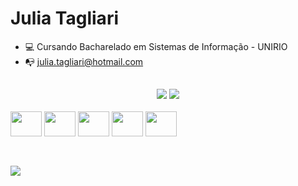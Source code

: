 <h1> Julia Tagliari </h1>

- 💻 Cursando Bacharelado em Sistemas de Informação - UNIRIO
- 📭 julia.tagliari@hotmail.com

##

<div align="center">
    <a href"https://github.com/julia-tagliari">
    <img heigth="180em" src="https://github-readme-stats.vercel.app/api?username=julia-tagliari&show_icons=true&theme=synthwave&include_all_commits_=true&hide=issues"/>
        <a href"https://github.com/julia-tagliari">
    <img heigth="180" src="https://github-readme-stats.vercel.app/api/top-langs/?username=julia-tagliari&theme=synthwave&langs_count=5&layout=compact">
</div>

<div style="display: inline-block"><br>
    <img align="center" height="40" width="50" alt="" src="https://cdn.jsdelivr.net/gh/devicons/devicon/icons/html5/html5-original.svg">
    <img align="center" height="40" width="50" alt="" src="https://cdn.jsdelivr.net/gh/devicons/devicon/icons/css3/css3-original.svg">
    <img align="center" height="40" width="50" alt="" src="https://cdn.jsdelivr.net/gh/devicons/devicon/icons/javascript/javascript-original.svg">
    <img align="center" height="40" width="50" alt="" src="https://cms-informatic.com/wp-content/uploads/2020/01/logo-langage-C.png">
    <img align="center" height="40" width="50" alt="" src="https://cdn-icons-png.flaticon.com/512/226/226777.png">
</div>

##

<div style="display: inline-block"><br>
    <a href="https://www.linkedin.com/in/julia-tagliari-577a1925b/"> <img src="https://img.shields.io/badge/LinkedIn-0077B5?style=for-the-badge&logo=linkedin&logoColor=white"> </a>
</div>
